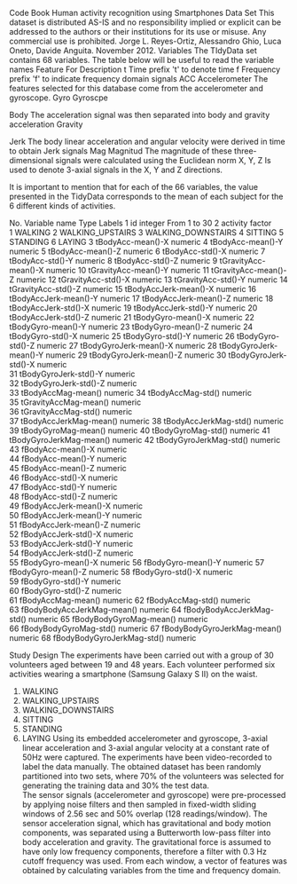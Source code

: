Code Book
Human activity recognition using Smartphones Data Set
This dataset is distributed AS-IS and no responsibility implied or explicit can be addressed to the authors or their institutions for its use or misuse. Any commercial use is prohibited. 
Jorge L. Reyes-Ortiz, Alessandro Ghio, Luca Oneto, Davide Anguita. November 2012.
Variables
The TIdyData set contains 68 variables.
The table below will be useful to read the variable names
 Feature	 For	        Description
  t	      Time	          prefix 't' to denote time
  f	      Frequency	      prefix 'f' to indicate frequency domain signals
ACC	      Accelerometer	  The features selected for this database come from the accelerometer and gyroscope.
Gyro	    Gyroscpe	

Body		                  The acceleration signal was then separated into body and gravity acceleration
Gravity		

Jerk		                  The body linear acceleration and angular velocity were derived in time to obtain Jerk signals
Mag	      Magnitud	      The magnitude of these three-dimensional signals were calculated using the Euclidean norm
X, Y, Z		                Is used to denote 3-axial signals in the X, Y and Z directions.
 

It is important to mention that for each of the 66 variables, the value presented in the TidyData corresponds
to the mean of each subject for the 6 different kinds of activities.

No.	Variable name	        Type	        Labels
1	    id	                integer	    From 1  to 30
2	  activity	            factor	
		                                  1	WALKING
		                                  2	WALKING_UPSTAIRS
		                                  3	WALKING_DOWNSTAIRS
		                                  4	SITTING
		                                  5	STANDING
		                                  6	LAYING
3	tBodyAcc-mean()-X	        numeric	
4	tBodyAcc-mean()-Y	        numeric	
5	tBodyAcc-mean()-Z	        numeric	
6	tBodyAcc-std()-X	        numeric	
7	tBodyAcc-std()-Y	        numeric	
8	tBodyAcc-std()-Z	        numeric	
9	tGravityAcc-mean()-X	   	numeric	
10	tGravityAcc-mean()-Y	  	numeric	
11	tGravityAcc-mean()-Z	  	numeric	
12	tGravityAcc-std()-X	    	numeric	
13	tGravityAcc-std()-Y	    	numeric	
14	tGravityAcc-std()-Z	    	numeric	
15	tBodyAccJerk-mean()-X	  	numeric	
16	tBodyAccJerk-mean()-Y	  	numeric	
17	tBodyAccJerk-mean()-Z	  	numeric	
18	tBodyAccJerk-std()-X	  	numeric	
19	tBodyAccJerk-std()-Y	  	numeric	
20	tBodyAccJerk-std()-Z	  	numeric	
21	tBodyGyro-mean()-X	    	numeric	
22	tBodyGyro-mean()-Y	    	numeric	
23	tBodyGyro-mean()-Z	    	numeric	
24	tBodyGyro-std()-X	      	numeric	
25	tBodyGyro-std()-Y	      	numeric	
26	tBodyGyro-std()-Z	      	numeric	
27	tBodyGyroJerk-mean()-X		numeric	
28	tBodyGyroJerk-mean()-Y		numeric	
29	tBodyGyroJerk-mean()-Z		numeric	
30	tBodyGyroJerk-std()-X	  numeric	
31	tBodyGyroJerk-std()-Y	  numeric	
32	tBodyGyroJerk-std()-Z	  numeric	
33	tBodyAccMag-mean()	    numeric	
34	tBodyAccMag-std()	      numeric	
35	tGravityAccMag-mean()	  numeric	
36	tGravityAccMag-std()	  numeric	
37	tBodyAccJerkMag-mean()	numeric	
38	tBodyAccJerkMag-std()	  numeric	
39	tBodyGyroMag-mean()	    numeric	
40	tBodyGyroMag-std()	    numeric	
41	tBodyGyroJerkMag-mean()	numeric	
42	tBodyGyroJerkMag-std()	numeric	
43	fBodyAcc-mean()-X	      numeric	
44	fBodyAcc-mean()-Y	      numeric	
45	fBodyAcc-mean()-Z	      numeric	
46	fBodyAcc-std()-X	      numeric	
47	fBodyAcc-std()-Y	      numeric	
48	fBodyAcc-std()-Z	      numeric	
49	fBodyAccJerk-mean()-X	  numeric	
50	fBodyAccJerk-mean()-Y	  numeric	
51	fBodyAccJerk-mean()-Z	  numeric	
52	fBodyAccJerk-std()-X	  numeric	
53	fBodyAccJerk-std()-Y	  numeric	
54	fBodyAccJerk-std()-Z	  numeric	
55	fBodyGyro-mean()-X	    numeric	
56	fBodyGyro-mean()-Y	    numeric	
57	fBodyGyro-mean()-Z	    numeric	
58	fBodyGyro-std()-X	      numeric	
59	fBodyGyro-std()-Y	      numeric	
60	fBodyGyro-std()-Z	      numeric	
61	fBodyAccMag-mean()	    numeric	
62	fBodyAccMag-std()	      numeric	
63	fBodyBodyAccJerkMag-mean()	numeric	
64	fBodyBodyAccJerkMag-std()	numeric	
65	fBodyBodyGyroMag-mean()	  numeric	
66	fBodyBodyGyroMag-std()	numeric	
67	fBodyBodyGyroJerkMag-mean()	numeric	
68	fBodyBodyGyroJerkMag-std()	numeric	

 

Study Design
The experiments have been carried out with a group of 30 volunteers aged between  19 and 48 years.
Each volunteer performed six activities wearing a smartphone (Samsung Galaxy S II) on the waist.
1.	WALKING
2.	WALKING_UPSTAIRS
3.	WALKING_DOWNSTAIRS
4.	SITTING
5.	STANDING
6.	LAYING
Using its embedded accelerometer and gyroscope,  3-axial linear acceleration and 3-axial angular velocity at a constant rate of 50Hz were captured. The experiments have been video-recorded to label the data manually.
 The obtained dataset has been randomly partitioned into two sets, where 70% of the volunteers was selected for generating the training data and 30% the test data.  
The sensor signals (accelerometer and gyroscope) were pre-processed by applying noise filters and then sampled in fixed-width sliding windows of 2.56 sec and 50% overlap (128 readings/window). The sensor acceleration signal, which has gravitational and body motion components, was separated using a Butterworth low-pass filter into body acceleration and gravity. The gravitational force is assumed to have only low frequency components, therefore a filter with 0.3 Hz cutoff frequency was used. From each window, a vector of features was obtained by calculating variables from the time and frequency domain.


